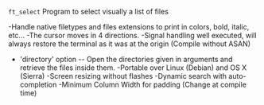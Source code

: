 `ft_select` Program to select visually a list of files

-Handle native filetypes and files extensions to print in colors, bold, italic, etc...
-The cursor moves in 4 directions.
-Signal handling well executed, will always restore the terminal as it was at the origin (Compile without ASAN)
- 'directory' option -- Open the directories given in arguments and retrieve the files inside them.
-Portable over Linux (Debian) and OS X (Sierra)
-Screen resizing without flashes
-Dynamic search with auto-completion
-Minimum Column Width for padding (Change at compile time)

